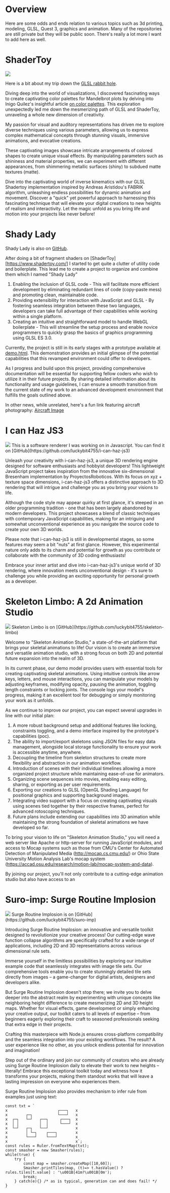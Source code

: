 # Overview

Here are some odds and ends relation to various topics such as 3d printing, modeling, GLSL, Quest 3, graphics and animation. 
Many of the repositories are still private but they will be public soon. There's really a lot more I want to add here as well.

# ShaderToy
<img src="pix/ss/shader-toy-lattice.png" class="right"/>

Here is a bit about my trip down the [GLSL rabbit hole](https://www.shadertoy.com/view/DtX3W4).

Diving deep into the world of visualizations, I discovered fascinating ways to create captivating color palettes for Mandelbrot plots by delving into Inigo Quilez's insightful article [on color palettes](https://iquilezles.org/articles/palettes/). This exploration unexpectedly led me down the mesmerizing path of GLSL and ShaderToy, unraveling a whole new dimension of creativity.

My passion for visual and auditory representations has driven me to explore diverse techniques using various parameters, allowing us to express complex mathematical concepts through stunning visuals, immersive animations, and evocative creations.

These captivating images showcase intricate arrangements of colored shapes to create unique visual effects. By manipulating parameters such as shininess and material properties, we can experiment with different appearances, from shimmering metallic surfaces (shiny) to subdued matte textures (matte).

Dive into the captivating world of inverse kinematics with our GLSL Shadertoy implementation inspired by Andreas Aristidou's FABRIK algorithm, unleashing endless possibilities for dynamic animation and movement. Discover a "quick" yet powerful approach to harnessing this fascinating technique that will elevate your digital creations to new heights of realism and interactivity. Let the magic unfold as you bring life and motion into your projects like never before!

# Shady Lady
Shady Lady is also on [GitHub](https://github.com/luckybit4755/shady-lady).

After doing a bit of fragment shaders on [ShaderToy][https://www.shadertoy.com/] I started to get quite a clutter of utility code and boilerplate. This lead me to create a project to organize and combine them which I named "Shady Lady"


1. Enabling the inclusion of GLSL code - This will facilitate more efficient development by eliminating redundant lines of code (copy-paste mess) and promoting clean, maintainable code.
2. Providing extensibility for interaction with JavaScript and GLSL - By fostering seamless integration between these two languages, developers can take full advantage of their capabilities while working within a single platform.
3. Creating an intuitive and straightforward model to handle WebGL boilerplate - This will streamline the setup process and enable novice programmers to quickly grasp the basics of graphics programming using GLSL ES 3.0.

Currently, the project is still in its early stages with a prototype available at [demo.html](https://luckybit4755.github.io/shady-lady/demo.html). This demonstration provides an initial glimpse of the potential capabilities that this revamped environment could offer to developers.

As I progress and build upon this project, providing comprehensive documentation will be essential for supporting fellow coders who wish to utilize it in their future projects. By sharing detailed information about its functionality and usage guidelines, I can ensure a smooth transition from the current state of my work to an advanced development environment that fulfills the goals outlined above.

In other news, while unrelated, here's a fun link featuring aircraft photography: [Aircraft Image](https://www.398th.org/Images/Images_Aircraft_B-17/Images/42-97385_3O-X_SHADY_LADY.jpg)


# I can Haz JS3
<img src="https://github.com/luckybit4755/i-can-haz-js3/raw/master/images/EIVufW0.png" class="right"/>
This is a software renderer I was working on in Javascript. You can find it on [GitHub](https://github.com/luckybit4755/i-can-haz-js3)

Unleash your creativity with i-can-haz-js3, a unique 3D rendering engine designed for software enthusiasts and hobbyist developers! This lightweight JavaScript project takes inspiration from the innovative six-dimensional Bresenham implementation by ProyectosRoboticos. With its focus on xyz + texture space dimensions, i-can-haz-js3 offers a distinctive approach to 3D rendering that will intrigue and challenge you as you bring your visions to life.

Although the code style may appear quirky at first glance, it's steeped in an older programming tradition - one that has been largely abandoned by modern developers. This project showcases a blend of classic techniques with contemporary JavaScript capabilities, making for an intriguing and somewhat unconventional experience as you navigate the source code to create your own 3D worlds.

Please note that i-can-haz-js3 is still in developmental stages, so some features may seem a bit "nuts" at first glance. However, this experimental nature only adds to its charm and potential for growth as you contribute or collaborate with the community of 3D coding enthusiasts!

Embrace your inner artist and dive into i-can-haz-js3's unique world of 3D rendering, where innovation meets unconventional design - it's sure to challenge you while providing an exciting opportunity for personal growth as a developer.


# Skeleton Limbo: A 2d Animation Studio
<img src="pix/ss/skeleton-limbo-example.png" class="right"/>
Skeleton Limbo is on [GitHub](https://github.com/luckybit4755/skeleton-limbo)

Welcome to "Skeleton Animation Studio," a state-of-the-art platform that brings your skeletal animations to life! Our vision is to create an immersive and versatile animation studio, with a strong focus on both 2D and potential future expansion into the realm of 3D.

In its current phase, our demo model provides users with essential tools for creating captivating skeletal animations. Using intuitive controls like arrow keys, letters, and mouse interactions, you can manipulate your models by adjusting keyframes, modifying opacity, pausing the animation, toggling length constraints or locking joints. The console logs your model's progress, making it an excellent tool for debugging or simply monitoring your work as it unfolds.

As we continue to improve our project, you can expect several upgrades in line with our initial plan:
1. A more robust background setup and additional features like locking, constraints toggling, and a demo interface inspired by the prototype's capabilities (poc).
2. The ability to import/export skeletons using JSON files for easy data management, alongside local storage functionality to ensure your work is accessible anytime, anywhere.
3. Decoupling the timeline from skeleton structures to create more flexibility and abstraction in our animation workflow.
4. Introduction of scenes with their individual timelines allowing a more organized project structure while maintaining ease-of-use for animators.
5. Organizing scene sequences into movies, enabling easy editing, sharing, or exporting as per user requirements.
6. Exporting our creations to GLSL (OpenGL Shading Language) for positional graphics and supporting background images.
7. Integrating video support with a focus on creating captivating visuals using scenes tied together by their respective frames, perfect for advanced rotoscoping techniques.
8. Future plans include extending our capabilities into 3D animation while maintaining the strong foundation of skeletal animations we have developed so far.

To bring your vision to life on "Skeleton Animation Studio," you will need a web server like Apache or http-server for running JavaScript modules, and access to Mocap systems such as those from CMU's Center for Automated Detection of Manipulated Media (http://mocap.cs.cmu.edu/) or Ohio State University Motion Analysis Lab's mocap system (https://accad.osu.edu/research/motion-lab/mocap-system-and-data).

By joining our project, you'll not only contribute to a cutting-edge animation studio but also have access to an


# Suro-imp: Surge Routine Implosion
<img src="pix/ss/suro-imp-text0.png" class="right"/>
Surge Routine Implosion is on [GitHub](https://github.com/luckybit4755/suro-imp)

Introducing Surge Routine Implosion: an innovative and versatile toolkit designed to revolutionize your creative process! Our cutting-edge wave function collapse algorithms are specifically crafted for a wide range of applications, including 2D and 3D representations across various dimensional rule sets.

Immerse yourself in the limitless possibilities by exploring our intuitive example code that seamlessly integrates with image tile sets. Our comprehensive tools enable you to create stunningly detailed tile sets directly from images – a game-changer for digital artists, designers and developers alike.

But Surge Routine Implosion doesn't stop there; we invite you to delve deeper into the abstract realm by experimenting with unique concepts like neighboring height difference to create mesmerizing 2D and 3D height maps. Whether for visual effects, game development or simply enhancing your creative output, our toolkit caters to all levels of expertise – from beginners eagerly exploring their craft to seasoned professionals seeking that extra edge in their projects.

Crafting this masterpiece with Node.js ensures cross-platform compatibility and the seamless integration into your existing workflows. The result? A user experience like no other, as you unlock endless potential for innovation and imagination!

Step out of the ordinary and join our community of creators who are already using Surge Routine Implosion daily to elevate their work to new heights – literally! Embrace this exceptional toolkit today and witness how it transforms your projects, making them standout works that will leave a lasting impression on everyone who experiences them.

Surge Routine Implosion also provides mechanism to infer rule from examples just using text:
```
const txt = `
x                      ┌───┐   x
x        ┌─┐           └───┘   x
x  ┌─┐   └─┘   ┌──┐     ┌───┐  x
x  │ │         │  │     └───┘  x
x  └─┘   ┌─┐   └──┘            x
x        │ └─┐    ┌───┐        x
x        └───┘    └───┘        x
x                              x`;
const rules = Ruler.fromTextMap(txt);
const smasher = new Smasher(rules);
while(true) {
	try {
		const map = smasher.createMap([10,60]);
		Smasher.printTiles(map, (t)=> t.hasValue() ? rules.tiles[t.value] : '\u001B[41m?\u001B[0m');
		break;
	} catch(e){} /* as is typical, generation can and does fail! */
}
```
